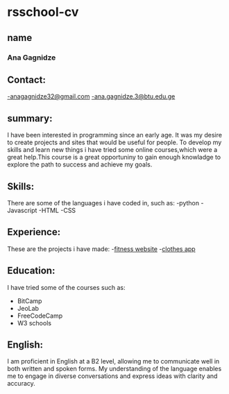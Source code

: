# rsschool-cv
## name
### Ana Gagnidze

## Contact:
 -anagagnidze32@gmail.com
 -ana.gagnidze.3@btu.edu.ge
 
## summary:
I have been interested in programming since an early age. It was my desire to create projects and sites that would be useful for people. To develop my skills and learn new things i have tried some online courses,which were a great help.This course is a great opportuniny to gain enough knowladge to explore the path to success and achieve my goals. 

## Skills:
There are some of the languages i have coded in, such as:
 -python
 -Javascript
 -HTML
 -CSS
 
 ## Experience:
 These are the projects i have made:
 -[fitness website](https://anagagnidze1.github.io/fitnessfinal/)
 -[clothes app](https://anagagnidze1.github.io/clothesapp/)


 ## Education:
 I have tried some of the courses such as:
 - BitCamp
 - JeoLab
 - FreeCodeCamp
 - W3 schools

## English:
I am proficient in English at a B2 level, allowing me to communicate well in both written and spoken forms. My understanding of the language enables me to engage in diverse conversations and express ideas with clarity and accuracy.
